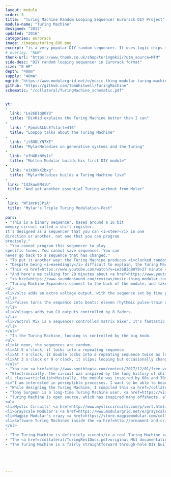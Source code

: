 ```yaml
---
layout: module
order: 3
title:  "Turing Machine Random Looping Sequencer Eurorack DIY Project"
module-name: "Turing Machine"
designed: "2012"
updated: "2016"
categories: eurorack
image: /images/turing_600.png
excerpt: "is a very popular DIY random sequencer. It uses logic chips to spit out basslines and melodies." 
# overlay: "NEW"
thonk-url: "https://www.thonk.co.uk/shop/turingmkii/?utm_source=MTM" 
side-desc: "DIY random looping sequencer in Eurorack format"
size: "8 HP"
depth: "40mm"
supply: "40mA"
mgrid: "https://www.modulargrid.net/e/music-thing-modular-turing-machine-mk-ii"
github: "https://github.com/TomWhitwell/TuringMachine"
schematic: "/collateral/TuringMachine_schematic.pdf"


yt:
- 
  link: "Le26BIqB8Y8"
  title: "DivKid explains the Turing Machine better than I can"
- 
  link: "_FpnxbALbLE?start=416"
  title: "Loopop talks about the Turing Machine"
- 
  link: "jt8ODLYN7XE"
  title: "MylarMelodies on generative systems and the Turing"
- 
  link: "ofH4BzNVy1s"
  title: "Molten Modular builds his first DIY module"
- 
  link: "aiX8HkX2bxg"
  title: "MylarMelodies builds a Turing Machine live"
- 
 link: "1d2kuwEN4iU"
 title: "And yet another essential Turing workout from Mylar"
 
- 
 link: "WT1mrKtJPiA"
 title: "Mylar's Triple Turing Modulation-Fest"   
  
pars:
- "This is a binary sequencer, based around a 16 bit
memory circuit called a shift register.
It’s designed as a sequencer that you can <i>steer</i> in one
direction or another, not one that you can program
precisely."
- "You cannot program this sequencer to play
specific tunes. You cannot save sequences. You can
never go back to a sequence that has changed."
- "To put it another way: the Turing Machine produces <i>clocked randomly changing control voltages</i>. Unlike many random voltage generators, these sequences can be locked into loops that repeat according to the length control."
- "Despite being <i>exeedingly</i> difficult to explain, the Turing Machine has become one of the most popular Eurorack DIY projects since June 2012. The <a href=https://www.instagram.com/explore/tags/turingmachine/>#turingmachine tag on Instagram</a> contains lots of great demos (and a certain amount of the real Alan Turing)."
- "This <a href=https://www.youtube.com/watch?v=Le26BIqB8Y8>27 minute video from DivKid explains everything</a> you need to know about the Turing Machine and the expanders."
- "And here's me talking for 20 minutes about <a href=https://www.youtube.com/watch?v=QflL8PHQ2YU>how the Turing machine works and how it was designed</a>."
- "<a href=https://www.soundonsound.com/reviews/music-thing-modular-turing-machine-mkii>Here is a nice review of the Turing Machine from Sound on Sound Magazine</a>"
- "Turing Machine Expanders connect to the back of the module, and take the sequence from the main module and use it in different ways:
<ul>
<li>Volts adds an extra voltage output, with the sequence set by five pots. 
</li>
<li>Pulses turns the sequence into beats: eleven rhythmic pulse-train outputs. 
</li>
<li>Voltages adds two CV outputs controlled by 8 faders. 
</li>
<li>Vactrol Mix is a sequencer controlled matrix mixer. It's fantastic, but really hard to explain.
</li>
</ul>"
- "In the Turing Machine, looping is controlled by the big knob. 
<ul>
<li>At noon, the sequences are random. 
<li>At 5 o'clock, it locks into a repeating sequence. 
<li>At 7 o'clock, it double locks into a repeating sequence twice as long as the 'length' setting. 
<li>At 3 o'clock or 9 o'clock, it slips; looping but occasionally changing notes. 
</ul>"
- "You can <a href=http://www.synthtopia.com/content/2017/12/01/free-vcv-rack-software-modular-synth-gets-ableton-link-turing-machine-modules/>try out a fully operational Turing Machine + Pulses + Volts in the free VCV Rack software</a>"
- "Electronically, the circuit was inspired by the long history of shift register pseudorandom synth circuits, including the <a href=https://www.youtube.com/watch?v=YZVyl8HkxWU>Triadex Muse</a>, <a href=https://www.youtube.com/watch?v=5TlowXdSR_8>Buchla 266 Source of Uncertainty</a> and <a href=http://mamonu.weebly.com/wiard-noisering.html>Grant Richter's Noisering</a>.</li>
<li class=articleList>Musically, the module was inspired by 60s and 70s minimalist process music by people like Steve Reich, Terry Riley or Philip Glass: 
<i>“I am interested in perceptible processes. I want to be able to hear the process happening throughout the music.To facilitate closely detailed listening a musical process should happen extremely gradually.”</i> Steve Reich, <a href=http://musicgrad.ucsd.edu/~dwd/2014_music14/reich.pdf>Music as a Gradual Process</a>, 1968"
- "While designing the Turing Machine, I compiled this <a href=/collateral/Random-Reading-List.pdf>Random Reading List</a> which includes notes on the history of random sequence generators from Marvin Minsky's Muse to Don Buchla's Source of Uncertainty to Doepfer's A-149 module. "
- "Tony Surgeon is a long-time Turing Machine user. <a href=https://vimeo.com/225625900>In this workshop from 2016</a> he shows how he uses it to generate sequences which are then looped on an Octatrack."
- "Turing Machine is open source, which has inspired many offshoots, alternative panels and third party expanders, including:
<ul>
<li>Mystic Circuits' <a href=http://www.mysticcircuits.com/p/vert.html>Vert</a> and <a href=http://www.mysticcircuits.com/p/switches.html>Switches</a>
<li>Grayscale Modular's <a href=https://www.modulargrid.net/e/grayscale-permutation-18hp-black>Permutation</a>
<li>Magpie Modular's crazy <a href=https://store.magpiemodular.com/collections/all-panels/products/music-thing-modular-turing-machine-ver-2-panel>combo panels</a>
<li>Software Turing Machines inside the <a href=http://ornament-and-cri.me/>Ornament & Crime</a> module, <a href=https://mqtthiqs.github.io/parasites/frames.html>Frames Parasites firmware</a>, <a href=https://www.native-instruments.com/en/reaktor-community/reaktor-user-library/entry/show/10173/>Reactor Blocks</a>, <a href=https://github.com/stellare-modular/vcv-rack/releases>VCV Rack Modules</a> and even <a href=https://mutable-instruments.net/modules/marbles/>Mutable Instruments' Marbles</a>. 
</ul>
"
- "The Turing Machine is definitely <i>not</i> a real Turing Machine <a href=https://www.cl.cam.ac.uk/projects/raspberrypi/tutorials/turing-machine/one.html>the way Alan Turing explained it</a>. The name is vaguely relevant because the module uses a loop of data being changed, but the similarity ends there."
- "The <a href=/collateral/TuringRev1Docs.pdf>original Mk1 documentation</a> contains more detail about how the Turing Machine works, including a block diagram."
- "The Turing Machine is a fairly straightforward through-hole DIY build, but it's fairly dense and takes a while to complete, so probably shouldn't be a first DIY project (I always recommend Mikrophonie or Mini Drive as first builds). Build documents are <a href=https://www.thonk.co.uk/shop/turingmkii/?utm_source=MTM&utm_campaign=TuringMain>available from Thonk</a>. If you get stuck, the <a href=https://github.com/TomWhitwell/TuringMachine/issues?utf8=%E2%9C%93&q=is%3Aissue>Github Issue List</a> is probably the best place to start - remember to check closed issues as well as open ones. "





---
```



